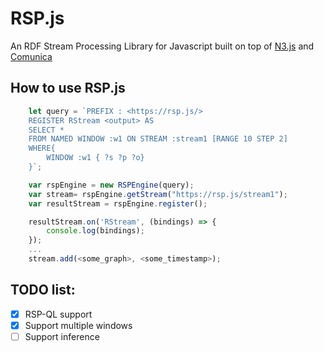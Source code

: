 # RSP.js
An RDF Stream Processing Library for Javascript built on top of [N3.js](https://github.com/rdfjs/N3.js/) and [Comunica](https://comunica.dev/)

## How to use RSP.js
```ts
    let query = `PREFIX : <https://rsp.js/>
    REGISTER RStream <output> AS
    SELECT *
    FROM NAMED WINDOW :w1 ON STREAM :stream1 [RANGE 10 STEP 2]
    WHERE{
        WINDOW :w1 { ?s ?p ?o}
    }`;

    var rspEngine = new RSPEngine(query);
    var stream= rspEngine.getStream("https://rsp.js/stream1");
    var resultStream = rspEngine.register();

    resultStream.on('RStream', (bindings) => {
        console.log(bindings);
    });
    ...
    stream.add(<some_graph>, <some_timestamp>);

```

## TODO list:
- [x] RSP-QL support
- [x] Support multiple windows
- [ ] Support inference
